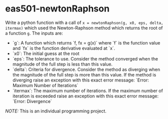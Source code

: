 # eas501-newtonRaphson

Write a python function with a call of `x = newtonRaphson(g, x0, eps, delta, itermax)` which used the Newton-Raphson method which returns the root of a function `g`. The inputs are:
<ul>
  <li> `g`: A function which returns `f, fx = g(x)` where `f` is the function value and `fx` is the function derivative evaluated at `x`. </li>
  <li> `x0`: The initial guess at the root </li>
  <li> `eps`: The tolerance to use. Consider the method converged when the magnitude of the full step is less than this value. </li>
  <li> `delta`: Criteria for divergence. Consider the method as diverging when the magnitude of the full step is more than this value. If the method is diverging raise an exception with this exact error message: `Error: Maximum Number of Iterations`</li>
  <li> `itermax`: The maximum number of iterations. If the maximum number of iteration is exceeded raise an exception with this exact error message: `Error: Divergence` </li>
</ul>

*NOTE:* This is an individual programming project.
